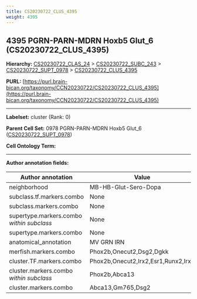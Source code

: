 ```yaml
---
title: CS20230722_CLUS_4395
weight: 4395
---
```

## 4395 PGRN-PARN-MDRN Hoxb5 Glut_6 (CS20230722_CLUS_4395)
<b>Hierarchy: </b>
[CS20230722_CLAS_24](../CS20230722_CLAS_24) >
[CS20230722_SUBC_243](../CS20230722_SUBC_243) >
[CS20230722_SUPT_0978](../CS20230722_SUPT_0978) >
[CS20230722_CLUS_4395](../CS20230722_CLUS_4395)

**PURL:** [https://purl.brain-bican.org/taxonomy/CCN20230722/CS20230722_CLUS_4395](https://purl.brain-bican.org/taxonomy/CCN20230722/CS20230722_CLUS_4395)

---


**Labelset:** cluster (Rank: 0)

**Parent Cell Set:** 0978 PGRN-PARN-MDRN Hoxb5 Glut_6 ([CS20230722_SUPT_0978](../CS20230722_SUPT_0978))



**Cell Ontology Term:** 

[MARKER GENES.]: #


---

[TRANSFERRED ANNOTATIONS.]: #


[AUTHOR ANNOTATION FIELDS.]: #


**Author annotation fields:**

| Author annotation | Value |
|-------------------|-------|
|neighborhood|MB-HB-Glut-Sero-Dopa|
|subclass.tf.markers.combo|None|
|subclass.markers.combo|None|
|supertype.markers.combo _within subclass_|None|
|supertype.markers.combo|None|
|anatomical_annotation|MV GRN IRN|
|merfish.markers.combo|Phox2b,Onecut2,Dsg2,Dgkk|
|cluster.TF.markers.combo|Phox2b,Onecut2,Irx2,Esr1,Runx2,Irx1|
|cluster.markers.combo _within subclass_|Phox2b,Abca13|
|cluster.markers.combo|Abca13,Gm765,Dsg2|
